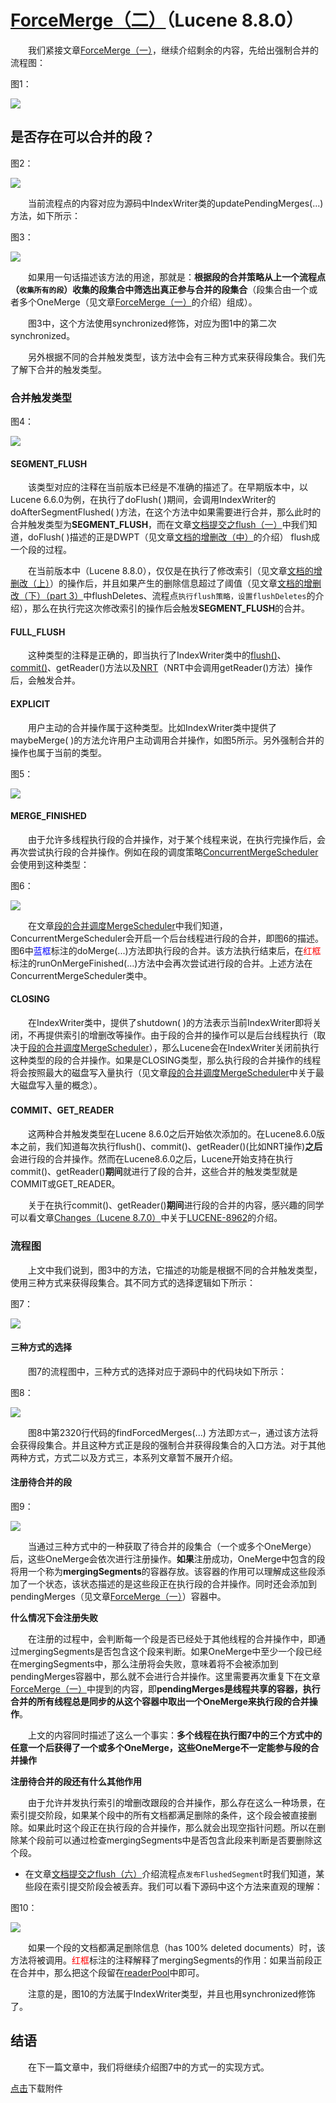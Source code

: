 # [ForceMerge（二）](https://www.amazingkoala.com.cn/Lucene/Index/)（Lucene 8.8.0）

&emsp;&emsp;我们紧接文章[ForceMerge（一）](https://www.amazingkoala.com.cn/Lucene/Index/2021/0527/191.html)，继续介绍剩余的内容，先给出强制合并的流程图：

图1：

<img src="http://www.amazingkoala.com.cn/uploads/lucene/index/ForceMerge/ForceMerge（二）/1.png">

## 是否存在可以合并的段？

图2：

<img src="http://www.amazingkoala.com.cn/uploads/lucene/index/ForceMerge/ForceMerge（二）/2.png">

&emsp;&emsp;当前流程点的内容对应为源码中IndexWriter类的updatePendingMerges(...)方法，如下所示：

图3：

<img src="http://www.amazingkoala.com.cn/uploads/lucene/index/ForceMerge/ForceMerge（二）/3.png">

&emsp;&emsp;如果用一句话描述该方法的用途，那就是：**根据段的合并策略从上一个流程点（`收集所有的段`）收集的段集合中筛选出真正参与合并的段集合**（段集合由一个或者多个OneMerge（见文章[ForceMerge（一）](https://www.amazingkoala.com.cn/Lucene/Index/2021/0527/191.html)的介绍）组成）。

&emsp;&emsp;图3中，这个方法使用synchronized修饰，对应为图1中的第二次synchronized。

&emsp;&emsp;另外根据不同的合并触发类型，该方法中会有三种方式来获得段集合。我们先了解下合并的触发类型。

### 合并触发类型

图4：

<img src="http://www.amazingkoala.com.cn/uploads/lucene/index/ForceMerge/ForceMerge（二）/4.png">

#### SEGMENT_FLUSH

&emsp;&emsp;该类型对应的注释在当前版本已经是不准确的描述了。在早期版本中，以Lucene 6.6.0为例，在执行了doFlush( )期间，会调用IndexWriter的doAfterSegmentFlushed( )方法，在这个方法中如果需要进行合并，那么此时的合并触发类型为**SEGMENT_FLUSH**，而在文章[文档提交之flush（一）](https://www.amazingkoala.com.cn/Lucene/Index/2019/0716/74.html)中我们知道，doFlush( )描述的正是DWPT（见文章[文档的增删改（中）](https://www.amazingkoala.com.cn/Lucene/Index/2019/0628/69.html)的介绍） flush成一个段的过程。

&emsp;&emsp;在当前版本中（Lucene 8.8.0），仅仅是在执行了修改索引（见文章[文档的增删改（上）](https://www.amazingkoala.com.cn/Lucene/Index/2019/0626/68.html)）的操作后，并且如果产生的删除信息超过了阈值（见文章[文档的增删改（下）（part 3）](https://www.amazingkoala.com.cn/Lucene/Index/2019/0709/72.html)中flushDeletes、流程点`执行flush策略，设置flushDeletes`的介绍），那么在执行完这次修改索引的操作后会触发**SEGMENT_FLUSH**的合并。

#### FULL_FLUSH

&emsp;&emsp;这种类型的注释是正确的，即当执行了IndexWriter类中的[flush()](https://www.amazingkoala.com.cn/Lucene/Index/2019/0716/74.html)、[commit()](https://www.amazingkoala.com.cn/Lucene/Index/2019/0906/91.html)、getReader()方法以及[NRT](https://www.amazingkoala.com.cn/Lucene/Index/2019/0916/93.html)（NRT中会调用getReader()方法）操作后，会触发合并。

#### EXPLICIT

&emsp;&emsp;用户主动的合并操作属于这种类型。比如IndexWriter类中提供了maybeMerge( )的方法允许用户主动调用合并操作，如图5所示。另外强制合并的操作也属于当前的类型。

图5：

<img src="http://www.amazingkoala.com.cn/uploads/lucene/index/ForceMerge/ForceMerge（二）/5.png">

#### MERGE_FINISHED

&emsp;&emsp;由于允许多线程执行段的合并操作，对于某个线程来说，在执行完操作后，会再次尝试执行段的合并操作。例如在段的调度策略[ConcurrentMergeScheduler](https://www.amazingkoala.com.cn/Lucene/Index/2019/0519/60.html)会使用到这种类型：

图6：

<img src="http://www.amazingkoala.com.cn/uploads/lucene/index/ForceMerge/ForceMerge（二）/6.png">

&emsp;&emsp;在文章[段的合并调度MergeScheduler](https://www.amazingkoala.com.cn/Lucene/Index/2019/0519/60.html)中我们知道，ConcurrentMergeScheduler会开启一个后台线程进行段的合并，即图6的描述。图6中<font color=blue>蓝框</font>标注的doMerge(...)方法即执行段的合并。该方法执行结束后，在<font color=red>红框</font>标注的runOnMergeFinished(...)方法中会再次尝试进行段的合并。上述方法在ConcurrentMergeScheduler类中。

#### CLOSING

&emsp;&emsp;在IndexWriter类中，提供了shutdown( )的方法表示当前IndexWriter即将关闭，不再提供索引的增删改等操作。由于段的合并的操作可以是后台线程执行（取决于[段的合并调度MergeScheduler](https://www.amazingkoala.com.cn/Lucene/Index/2019/0519/60.html)），那么Lucene会在IndexWriter关闭前执行这种类型的段的合并操作。如果是CLOSING类型，那么执行段的合并操作的线程将会按照最大的磁盘写入量执行（见文章[段的合并调度MergeScheduler](https://www.amazingkoala.com.cn/Lucene/Index/2019/0519/60.html)中关于最大磁盘写入量的概念）。

#### COMMIT、GET_READER

&emsp;&emsp;这两种合并触发类型在Lucene 8.6.0之后开始依次添加的。在Lucene8.6.0版本之前，我们知道每次执行flush()、commit()、getReader()(比如NRT操作)**之后**会进行段的合并操作。然而在Lucene8.6.0之后，Lucene开始支持在执行commit()、getReader()**期间**就进行了段的合并，这些合并的触发类型就是COMMIT或GET_READER。

&emsp;&emsp;关于在执行commit()、getReader()**期间**进行段的合并的内容，感兴趣的同学可以看文章[Changes（Lucene 8.7.0）](https://www.amazingkoala.com.cn/Lucene/Changes/2020/1106/176.html)中关于[LUCENE-8962](http://issues.apache.org/jira/browse/LUCENE-8962)的介绍。

### 流程图

&emsp;&emsp;上文中我们说到，图3中的方法，它描述的功能是根据不同的合并触发类型，使用三种方式来获得段集合。其不同方式的选择逻辑如下所示：

图7：

<img src="http://www.amazingkoala.com.cn/uploads/lucene/index/ForceMerge/ForceMerge（二）/7.png">

#### 三种方式的选择

&emsp;&emsp;图7的流程图中，三种方式的选择对应于源码中的代码块如下所示：

图8：

<img src="http://www.amazingkoala.com.cn/uploads/lucene/index/ForceMerge/ForceMerge（二）/8.png">

&emsp;&emsp;图8中第2320行代码的findForcedMerges(...) 方法即`方式一`，通过该方法将会获得段集合。并且这种方式正是段的强制合并获得段集合的入口方法。对于其他两种方式，方式二以及方式三，本系列文章暂不展开介绍。

#### 注册待合并的段

图9：

<img src="http://www.amazingkoala.com.cn/uploads/lucene/index/ForceMerge/ForceMerge（二）/9.png">

&emsp;&emsp;当通过三种方式中的一种获取了待合并的段集合（一个或多个OneMerge）后，这些OneMerge会依次进行注册操作。**如果**注册成功，OneMerge中包含的段将用一个称为**mergingSegments**的容器存放。该容器的作用可以理解成这些段添加了一个状态，该状态描述的是这些段正在执行段的合并操作。同时还会添加到pendingMerges（见文章[ForceMerge（一）](https://www.amazingkoala.com.cn/Lucene/Index/2021/0527/191.html)）容器中。

**什么情况下会注册失败**

&emsp;&emsp;在注册的过程中，会判断每一个段是否已经处于其他线程的合并操作中，即通过mergingSegments是否包含这个段来判断。如果OneMerge中至少一个段已经在mergingSegments中，那么注册将会失败，意味着将不会被添加到pendingMerges容器中，那么就不会进行合并操作。这里需要再次重复下在文章[ForceMerge（一）](https://www.amazingkoala.com.cn/Lucene/Index/2021/0527/191.html)中提到的内容，即**pendingMerges是线程共享的容器，执行合并的所有线程总是同步的从这个容器中取出一个OneMerge来执行段的合并操作**。

&emsp;&emsp;上文的内容同时描述了这么一个事实：**多个线程在执行图7中的三个方式中的任意一个后获得了一个或多个OneMerge，这些OneMerge不一定能参与段的合并操作**

**注册待合并的段还有什么其他作用**

&emsp;&emsp;由于允许并发执行索引的增删改跟段的合并操作，那么存在这么一种场景，在索引提交阶段，如果某个段中的所有文档都满足删除的条件，这个段会被直接删除。如果此时这个段正在执行段的合并操作，那么就会出现空指针问题。所以在删除某个段前可以通过检查mergingSegments中是否包含此段来判断是否要删除这个段。
  - 在文章[文档提交之flush（六）](https://www.amazingkoala.com.cn/Lucene/Index/2019/0805/79.html)介绍流程点`发布FlushedSegment`时我们知道，某些段在索引提交阶段会被丢弃。我们可以看下源码中这个方法来直观的理解：

图10：

<img src="http://www.amazingkoala.com.cn/uploads/lucene/index/ForceMerge/ForceMerge（二）/10.png">

&emsp;&emsp;如果一个段的文档都满足删除信息（has 100% deleted documents）时，该方法将被调用。<font color=red>红框</font>标注的注释解释了mergingSegments的作用：如果当前段正在合并中，那么把这个段留在[readerPool](https://www.amazingkoala.com.cn/Lucene/Index/2020/1208/183.html)中即可。

&emsp;&emsp;注意的是，图10的方法属于IndexWriter类型，并且也用synchronized修饰了。

## 结语

&emsp;&emsp;在下一篇文章中，我们将继续介绍图7中的方式一的实现方式。

[点击](http://www.amazingkoala.com.cn/attachment/Lucene/Index/ForceMerge/ForceMerge（二）.zip)下载附件